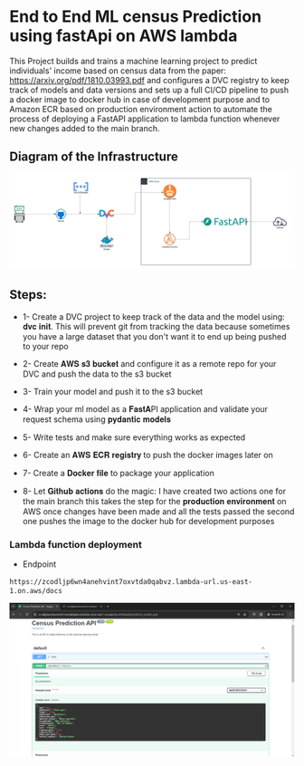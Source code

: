 # End to End ML census Prediction using fastApi on AWS lambda 
This Project builds and trains a machine learning project to predict individuals' income based on census data from the paper: https://arxiv.org/pdf/1810.03993.pdf and configures a DVC registry to keep track of models and data versions and sets up a full CI/CD pipeline to push a docker image to docker hub in case of development purpose and to Amazon ECR based on production environment action to automate the process of deploying a FastAPI application to lambda function whenever new changes added to the main branch.
## Diagram of the Infrastructure
![Infrastructure-Diagram](/screenshots/Lambda%20MLops.png)

## Steps:

* 1- Create a DVC project to keep track of the data and the model using: 𝐝𝐯𝐜 𝐢𝐧𝐢𝐭. This will prevent git from tracking the data because sometimes you have a large dataset that you don't want it to end up being pushed to your repo

* 2- Create 𝐀𝐖𝐒 𝐬𝟑 𝐛𝐮𝐜𝐤𝐞𝐭 and configure it as a remote repo for your DVC and push the data to the s3 bucket

* 3- Train your model and push it to the s3 bucket

* 4- Wrap your ml model as a 𝐅𝐚𝐬𝐭𝐀PI application and validate your request schema using 𝐩𝐲𝐝𝐚𝐧𝐭𝐢𝐜 𝐦𝐨𝐝𝐞𝐥𝐬

* 5- Write tests and make sure everything works as expected

* 6- Create an 𝐀𝐖𝐒 𝐄𝐂𝐑 𝐫𝐞𝐠𝐢𝐬𝐭𝐫𝐲 to push the docker images later on

* 7- Create a 𝐃𝐨𝐜𝐤𝐞𝐫 𝐟𝐢𝐥𝐞 to package your application

* 8- Let 𝐆𝐢𝐭𝐡𝐮𝐛 𝐚𝐜𝐭𝐢𝐨𝐧𝐬 do the magic: I have created two actions one for the main branch this takes the step for the 𝐩𝐫𝐨𝐝𝐮𝐜𝐭𝐢𝐨𝐧 𝐞𝐧𝐯𝐢𝐫𝐨𝐧𝐦𝐞𝐧𝐭 on AWS once changes have been made and all the tests passed
the second one pushes the image to the docker hub for development purposes

### Lambda function deployment
* Endpoint
```
https://zcodljp6wn4anehvint7oxvtda0qabvz.lambda-url.us-east-1.on.aws/docs
```
![Deployment](/screenshots/lambda_function.png)
